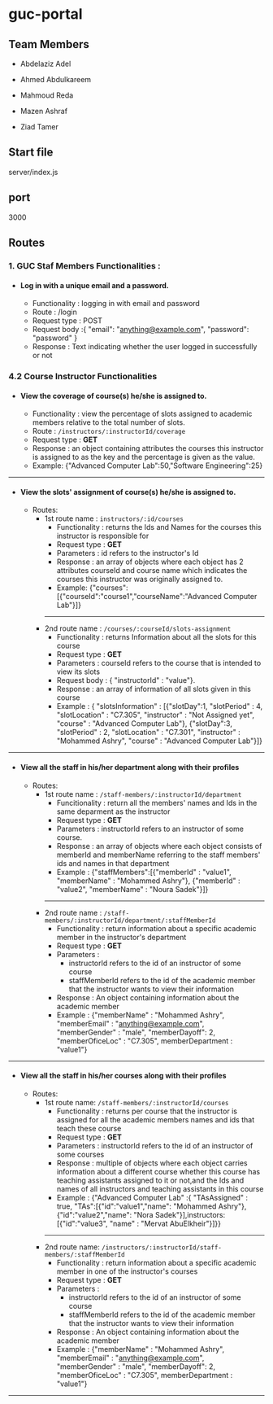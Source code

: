 # guc-portal

## Team Members

* Abdelaziz Adel

* Ahmed Abdulkareem

* Mahmoud Reda

* Mazen Ashraf

* Ziad Tamer

  

## Start file

server/index.js

  

## port

3000


## Routes

### 1. GUC Staf Members Functionalities :

* ####  Log in with a unique email and a password.
	* Functionality : logging in with email and password
	* Route : /login
	* Request type : POST
	* Request body :{
    "email": "anything@example.com",
    "password": "password"
}
	* Response : Text indicating whether the user logged in successfully or not

### 4.2 Course Instructor Functionalities
* #### View the coverage of course(s) he/she is assigned to.
    * Functionality : view the percentage of slots assigned to academic members relative to the total number of slots.
    * Route : ```/instructors/:instructorId/coverage```
    * Request type : **GET**
    * Response : an object containing attributes the courses this instructor is assigned to as the key and the percentage is given as the value.
    * Example: {"Advanced Computer Lab":50,"Software Engineering":25}
***
* #### View the slots' assignment of course(s) he/she is assigned to.
    * Routes:
        * 1st route name : ```instructors/:id/courses```
            * Functionality : returns the Ids and Names for the courses  this instructor is responsible for
            * Request type : **GET**
            * Parameters : id refers to the instructor's Id
            * Response : an array of objects where each object has 2 attributes courseId and course name which indicates the courses this instructor was originally assigned to.
            * Example: {"courses":[{"courseId":"course1","courseName":"Advanced Computer Lab"}]}
            ***
        * 2nd route name : ```/courses/:courseId/slots-assignment```
            * Functionality : returns Information about all the slots for this course 
            * Request type : **GET**
            * Parameters : courseId refers to the course that is intended to view its slots
            * Request body : { "instructorId" : "value"}. 
            * Response : an array of information of all slots given in this course
            * Example : { "slotsInformation" : [{"slotDay":1, "slotPeriod" : 4, "slotLocation" : "C7.305", "instructor" : "Not Assigned yet", "course" : "Advanced Computer Lab"}, {"slotDay":3, "slotPeriod" : 2, "slotLocation" : "C7.301", "instructor" : "Mohammed Ashry", "course" : "Advanced Computer Lab"}]}
***
* #### View all the staff in his/her department along with their profiles
    * Routes:
        * 1st route name : ```/staff-members/:instructorId/department```
            * Funcitionality : return all the members' names and Ids in the same deparment as the instructor
            * Request type : **GET**
            * Parameters : instructorId refers to an instructor of some course.
            * Response : an array of objects where each object consists of memberId and memberName referring to the staff members' ids and names in that department
            * Example : {"staffMembers":[{"memberId" : "value1", "memberName" : "Mohammed Ashry"}, {"memberId" : "value2", "memberName" : "Noura Sadek"}]}
            ***
        * 2nd route name : ```/staff-members/:instructorId/department/:staffMemberId```
            * Functionality : return information about a specific academic member in the instructor's department
            * Request type : **GET**
            * Parameters :
                * instructorId refers to the id of an instructor of some course
                * staffMemberId refers to the id of the academic member that the instructor wants to view their information
            * Response : An object containing information about the academic member
            * Example : {"memberName" : "Mohammed Ashry", "memberEmail" : "anything@example.com", "memberGender" : "male", "memberDayoff": 2, "memberOficeLoc" : "C7.305", memberDepartment : "value1"}
***
* ####  View all the staff in his/her courses along with their profiles
    * Routes:
        * 1st route name: ```/staff-members/:instructorId/courses```
            * Functionality : returns per course that the instructor is assigned for all the academic members names and ids that teach these course
            * Request type : **GET**
            * Parameters : instructorId refers to the id of an instructor of some courses
            * Response : multiple of objects where each object carries information about a different course whether this course has teaching assistants assigned to it or not,and the  Ids and names of all instructors and teaching assistants in this course
            * Example : {"Advanced Computer Lab" :{ "TAsAssigned" : true, "TAs":[{"id":"value1","name": "Mohammed Ashry"}, {"id":"value2","name": "Nora Sadek"}],instructors:[{"id":"value3", "name" : "Mervat AbuElkheir"}]}}
            ***
        * 2nd route name: ```/instructors/:instructorId/staff-members/:staffMemberId```
            * Functionality : return information about a specific academic member in one of the instructor's courses
            * Request type : **GET**
            * Parameters :
                * instructorId refers to the id of an instructor of some course
                * staffMemberId refers to the id of the academic member that the instructor wants to view their information 
            * Response : An object containing information about the academic member
            * Example : {"memberName" : "Mohammed Ashry", "memberEmail" : "anything@example.com", "memberGender" : "male", "memberDayoff": 2, "memberOficeLoc" : "C7.305", memberDepartment : "value1"}
***

